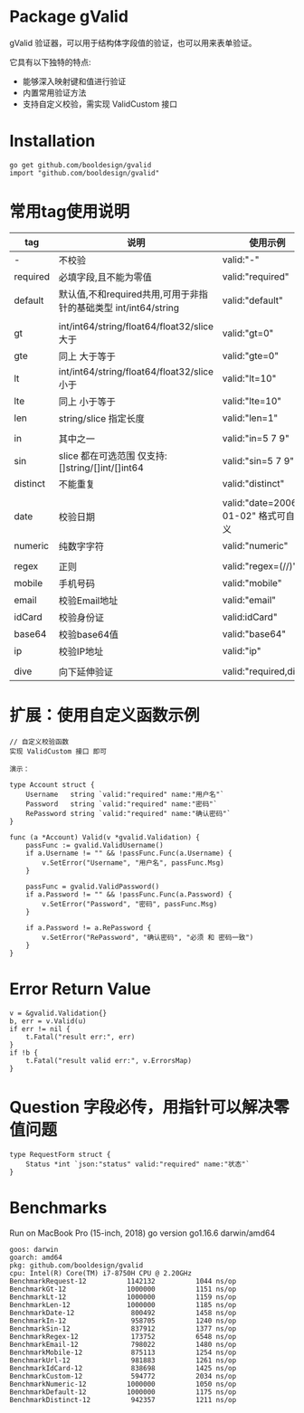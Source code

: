# Package gValid

gValid 验证器，可以用于结构体字段值的验证，也可以用来表单验证。

它具有以下独特的特点:
* 能够深入映射键和值进行验证
* 内置常用验证方法
* 支持自定义校验，需实现 ValidCustom 接口

# Installation

```
go get github.com/booldesign/gvalid
import "github.com/booldesign/gvalid"
```

# 常用tag使用说明

| tag           | 说明                                          | 使用示例                               |
| ------------- | ----------------------------------------     | -------------------------------------- |
| -             | 不校验                                         | valid:"-"                            |                                     
| required      | 必填字段,且不能为零值                            | valid:"required"                    |
| default       | 默认值,不和required共用,可用于非指针的基础类型 int/int64/string  | valid:"default"               |
|               |                                              |                                        |
| gt            | int/int64/string/float64/float32/slice 大于   | valid:"gt=0"                        |
| gte           | 同上 大于等于                                   | valid:"gte=0"                       |
| lt            | int/int64/string/float64/float32/slice 小于   | valid:"lt=10"                       |
| lte           | 同上 小于等于                                   | valid:"lte=10"                      |
| len           | string/slice 指定长度                          | valid:"len=1"                       |
|               |                                              |                                        |
| in            | 其中之一                                       | valid:"in=5 7 9"                     |
| sin           | slice 都在可选范围 仅支持:[]string/[]int/[]int64 | valid:"sin=5 7 9"                    |
| distinct      | 不能重复                                       | valid:"distinct"                    |
|               |                                               |                                        |
| date          | 校验日期                                        | valid:"date=2006-01-02" 格式可自定义  |
| numeric       | 纯数字字符                                      | valid:"numeric"                       |
|               |                                               |                                        |
| regex         | 正则                                           | valid:"regex=(//)"                      |
| mobile        | 手机号码                                       | valid:"mobile"                          |
| email         | 校验Email地址                                  | valid:"email"                       |
| idCard        | 校验身份证                                      | valid:idCard"                          |
| base64        | 校验base64值                                   | valid:"base64"                      |
| ip            | 校验IP地址                                     | valid:"ip"                          |
|               |                                              |                                        |
| dive          | 向下延伸验证   | valid:"required,dive"`         |



# 扩展：使用自定义函数示例

```
// 自定义校验函数
实现 ValidCustom 接口 即可

演示：

type Account struct {
	Username   string `valid:"required" name:"用户名"`
	Password   string `valid:"required" name:"密码"`
	RePassword string `valid:"required" name:"确认密码"`
}

func (a *Account) Valid(v *gvalid.Validation) {
	passFunc := gvalid.ValidUsername()
	if a.Username != "" && !passFunc.Func(a.Username) {
		v.SetError("Username", "用户名", passFunc.Msg)
	}

	passFunc = gvalid.ValidPassword()
	if a.Password != "" && !passFunc.Func(a.Password) {
		v.SetError("Password", "密码", passFunc.Msg)
	}

	if a.Password != a.RePassword {
		v.SetError("RePassword", "确认密码", "必须 和 密码一致")
	}
}
```


# Error Return Value

```
v = &gvalid.Validation{}
b, err = v.Valid(u)
if err != nil {
    t.Fatal("result err:", err)
}
if !b {
    t.Fatal("result valid err:", v.ErrorsMap)
}

```

# Question 字段必传，用指针可以解决零值问题

```
type RequestForm struct {
    Status *int `json:"status" valid:"required" name:"状态"`
}
```

# Benchmarks
Run on MacBook Pro (15-inch, 2018) go version go1.16.6 darwin/amd64

```
goos: darwin
goarch: amd64
pkg: github.com/booldesign/gvalid
cpu: Intel(R) Core(TM) i7-8750H CPU @ 2.20GHz
BenchmarkRequest-12     	 1142132	      1044 ns/op
BenchmarkGt-12          	 1000000	      1151 ns/op
BenchmarkLt-12          	 1000000	      1159 ns/op
BenchmarkLen-12         	 1000000	      1185 ns/op
BenchmarkDate-12        	  800492	      1458 ns/op
BenchmarkIn-12          	  958705	      1240 ns/op
BenchmarkSin-12         	  837912	      1377 ns/op
BenchmarkRegex-12       	  173752	      6548 ns/op
BenchmarkEmail-12       	  798022	      1480 ns/op
BenchmarkMobile-12      	  875113	      1254 ns/op
BenchmarkUrl-12         	  981883	      1261 ns/op
BenchmarkIdCard-12      	  838698	      1425 ns/op
BenchmarkCustom-12      	  594772	      2034 ns/op
BenchmarkNumeric-12     	 1000000	      1050 ns/op
BenchmarkDefault-12     	 1000000	      1175 ns/op
BenchmarkDistinct-12    	  942357	      1211 ns/op

```
